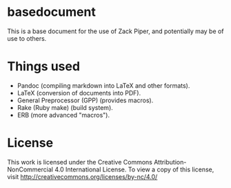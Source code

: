 basedocument
============


This is a base document for the use of Zack Piper, and potentially may be of use to others.

# Things used

- Pandoc (compiling markdown into LaTeX and other formats).
- LaTeX (conversion of documents into PDF).
- General Preprocessor (GPP) (provides macros).
- Rake (Ruby make) (build system).
- ERB (more advanced "macros").


# License


This work is licensed under the Creative Commons Attribution-NonCommercial 4.0 International License. To view a copy of this license, visit http://creativecommons.org/licenses/by-nc/4.0/
